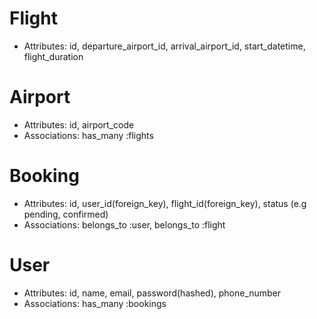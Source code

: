 # Flight
- Attributes: id, departure_airport_id, arrival_airport_id, start_datetime, flight_duration

# Airport
- Attributes: id, airport_code
- Associations: has_many :flights

# Booking
- Attributes: id, user_id(foreign_key), flight_id(foreign_key), status (e.g pending, confirmed)
- Associations: belongs_to :user, belongs_to :flight

# User
- Attributes: id, name, email, password(hashed), phone_number
- Associations: has_many :bookings